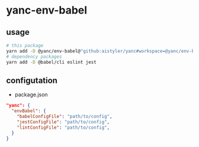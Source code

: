 # yanc-env-babel

## usage

```sh
# this package
yarn add -D @yanc/env-babel@"github:aistyler/yanc#workspace=@yanc/env-babel&semver:^1.0.0"
# dependency packages
yarn add -D @babel/cli eslint jest
```

## configutation

- package.json

```json
"yanc": {
  "envBabel": {
    "babelConfigFile": "path/to/config",
    "jestConfigFile": "path/to/config",
    "lintConfigFile": "path/to/config",
  }
}
```
